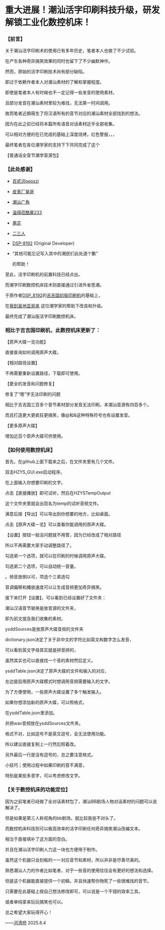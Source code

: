 # 重大进展！潮汕活字印刷科技升级，研发解锁工业化数控机床！
### 【前言】

关于潮汕活字印刷术的使用已有多年历史，笔者本人也做了不少试验。

在产生各种奇异搞笑效果的同时也留下了不少幽默神作。

然而，原始的活字印刷技术尚有部分缺陷。

即过于依赖作者本人对潮汕素材的了解和掌握程度。

即使是笔者本人有时候也不一定记得一些发音的使用素材。

且部分发音在潮汕素材里较为难找，无法第一时间调用。

故而笔者近期萌生了将汉语所有的音节对应的潮汕素材全部找到的想法。

因为在此之前已经将本篇所有语音对话素材近乎全部收集。

可以相对方便的在已完成的基础上深度烧烤，红色警报，，，

最终笔者在各位潮学家的支持下下共同完成了这个

【普通话全音节潮学音源包】



### 【此处感谢】

- [百贰沢pepszi](https://space.bilibili.com/19888761)

- [皮革厂昊哥](https://space.bilibili.com/46850499)

- [潮汕广角](https://space.bilibili.com/3546388493240681)

- [温得菈酷慕233](https://space.bilibili.com/3546377447540815)

- [萳苝](https://space.bilibili.com/25406219)

- [二三人](https://space.bilibili.com/9382864)

- [DSP-8192](https://space.bilibili.com/14596815) (Original Developer)

- “其他可能忘记写入其中的潮民们此处道个歉”

  的帮助！



至此，活字印刷机的前置科技已经点出。

而潮字印刷数控机床技术则直接通过引进外省思潮。

于原作者[DSP_8192](https://github.com/DSP-8192)的[吉吉国初版印刷机](https://github.com/DSP-8192/HuoZiYinShua)的基础上，

在[我到圣地亚哥来](https://space.bilibili.com/1700510) 这位潮学家的帮助下改良和升级。

最终完成了潮汕版活字印刷数控机床。



### 相比于吉吉国印刷机，此数控机床更新了：

【原声大碟一览功能】

直接查询如何调用原声大碟。

【相对路径设置】

不再需要重新设置路径，下载即可使用。

【更全的发音和问题修复】

修复了“嗯”字无法印刷的问题

相比于吉吉国三百多个音节素材部分发音无法印刷，本潮汕音源有四百多个。

而且打造更大更疯狂更搞笑，像@和&这种特殊符号也有设置发音。

【更多原声大碟】

增加近百个原声大碟可供使用。



### 【如何使用数控机床】

首先，在github上面下载来之后，在文件夹里有几个文件。

双击HZYS_GUI.exe启动程序。

在上面输入你想要印刷的文字。

点击【直接播放】即可试听，然后在HZYSTempOutput

这个文件夹里就会出现名为temp的试听音频文件。

满意后按【导出】可以导出到你想要的地方，比如桌面。

点击【原声大碟一览】可以查看你能调用的原声大碟。

【设置】按钮一般没问题就不用管，因为已经改成了相对路径

所以不再需要大家手动调整路径了。

勾选弟一个选项，就可以在印刷的时候调用原声大碟。

勾选弟二个选项，可以自动统一音量。

。频音放倒以可，项选个三弟选勾

音调偏移和播放速度可以让生成音频更加奇异搞笑。

接下来打开【设置】，可以看到已经设置好了文件夹：

潮汕汉语音节替换是放音源的文件夹，

即为前文提及我们收集的素材。

ysddSources是放原声大碟音频的文件夹

dictionary.json决定了关于非中文的字符比如英文和数字怎么发音，

可以看到英文字母其实就是拼音拼的，

虽然其实也可以直接找一个音的素材然后定义。

ysddTable.json决定了原声大碟的文件和输入的对应，

左边是启用原声大碟模式时想调用音频需要输入的文字。

为了方便使用，一些原声大碟设置了多个触发输入。

如果你想添加新的原声大碟，可以照格式，

在ysddTable.json里添加。

并把wav音频放在ysddSources文件夹。

格式不对，比如逗号不是英文逗号，会无法使用功能。

所以建议直接复制上一行然后照着改。

另外最后一行是没有逗号的，总之要注意格式。

小技巧；使用过程中如果印刷的音不满意，

特别是某些多音字，可以考虑修改文字。



### 【关于数控机床的功能定位】

因为之前笔者已经做了全对话素材包了，潮汕BB剧场人物对话素材的问题可以说解决了。

但是如果是第三人称视角的bb剧场，就比较我爸不对头了。

而数控机床科技则可以极高效率的活字印刷任何奇异搞笑潮汕改编文本。

相当于直接填补了这方面的空白。

并且在潮汕活字印刷人力这一块也方便用于制作。

虽然这个机器只会刻板的一一对应音节和素材，所以并非是尽善尽美的。

熟悉潮汕人力的作者比如笔者，对于一些音的使用往往会有更好的想法和选择。

但是这个机器能直接提供一个初稿，并且快速帮你物死了一些很难找的音节。

只需要在此基础上按自己想法修改即可，可以说是一个不错的效率工具。

或者单纯拿来玩玩搞笑也可以。

总之希望大家玩得开心！

——[河湾桥](https://space.bilibili.com/6010845 ) 2025.8.4

